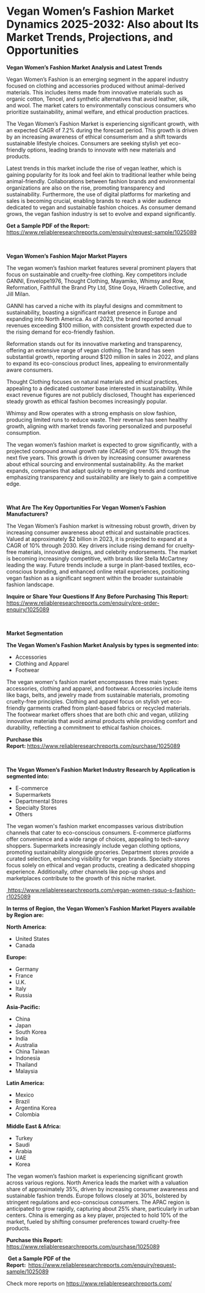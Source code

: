 <p><h1>Vegan Women’s Fashion Market Dynamics 2025-2032: Also about Its Market Trends, Projections, and Opportunities</h1></p><p><strong>Vegan Women’s Fashion Market Analysis and Latest Trends</strong></p>
<p><p>Vegan Women’s Fashion is an emerging segment in the apparel industry focused on clothing and accessories produced without animal-derived materials. This includes items made from innovative materials such as organic cotton, Tencel, and synthetic alternatives that avoid leather, silk, and wool. The market caters to environmentally conscious consumers who prioritize sustainability, animal welfare, and ethical production practices.</p><p>The Vegan Women’s Fashion Market is experiencing significant growth, with an expected CAGR of 7.2% during the forecast period. This growth is driven by an increasing awareness of ethical consumerism and a shift towards sustainable lifestyle choices. Consumers are seeking stylish yet eco-friendly options, leading brands to innovate with new materials and products. </p><p>Latest trends in this market include the rise of vegan leather, which is gaining popularity for its look and feel akin to traditional leather while being animal-friendly. Collaborations between fashion brands and environmental organizations are also on the rise, promoting transparency and sustainability. Furthermore, the use of digital platforms for marketing and sales is becoming crucial, enabling brands to reach a wider audience dedicated to vegan and sustainable fashion choices. As consumer demand grows, the vegan fashion industry is set to evolve and expand significantly.</p></p>
<p><strong>Get a Sample PDF of the Report:&nbsp;</strong> <a href="https://www.reliableresearchreports.com/enquiry/request-sample/1025089?utm_campaign=2098&utm_medium=2&utm_source=Github&utm_content=ia&utm_term=22032025&utm_id=vegan-womens-fashion">https://www.reliableresearchreports.com/enquiry/request-sample/1025089</a></p>
<p>&nbsp;</p>
<p><strong>Vegan Women’s Fashion Major Market Players</strong></p>
<p><p>The vegan women’s fashion market features several prominent players that focus on sustainable and cruelty-free clothing. Key competitors include GANNI, Envelope1976, Thought Clothing, Mayamiko, Whimsy and Row, Reformation, Faithfull the Brand Pty Ltd, Stine Goya, Hiraeth Collective, and Jill Milan.</p><p>GANNI has carved a niche with its playful designs and commitment to sustainability, boasting a significant market presence in Europe and expanding into North America. As of 2023, the brand reported annual revenues exceeding $100 million, with consistent growth expected due to the rising demand for eco-friendly fashion.</p><p>Reformation stands out for its innovative marketing and transparency, offering an extensive range of vegan clothing. The brand has seen substantial growth, reporting around $120 million in sales in 2022, and plans to expand its eco-conscious product lines, appealing to environmentally aware consumers.</p><p>Thought Clothing focuses on natural materials and ethical practices, appealing to a dedicated customer base interested in sustainability. While exact revenue figures are not publicly disclosed, Thought has experienced steady growth as ethical fashion becomes increasingly popular.</p><p>Whimsy and Row operates with a strong emphasis on slow fashion, producing limited runs to reduce waste. Their revenue has seen healthy growth, aligning with market trends favoring personalized and purposeful consumption.</p><p>The vegan women’s fashion market is expected to grow significantly, with a projected compound annual growth rate (CAGR) of over 10% through the next five years. This growth is driven by increasing consumer awareness about ethical sourcing and environmental sustainability. As the market expands, companies that adapt quickly to emerging trends and continue emphasizing transparency and sustainability are likely to gain a competitive edge.</p></p>
<p>&nbsp;</p>
<p><strong>What Are The Key Opportunities For Vegan Women’s Fashion Manufacturers?</strong></p>
<p><p>The Vegan Women’s Fashion market is witnessing robust growth, driven by increasing consumer awareness about ethical and sustainable practices. Valued at approximately $2 billion in 2023, it is projected to expand at a CAGR of 10% through 2030. Key drivers include rising demand for cruelty-free materials, innovative designs, and celebrity endorsements. The market is becoming increasingly competitive, with brands like Stella McCartney leading the way. Future trends include a surge in plant-based textiles, eco-conscious branding, and enhanced online retail experiences, positioning vegan fashion as a significant segment within the broader sustainable fashion landscape.</p></p>
<p><strong>Inquire or Share Your Questions If Any Before Purchasing This Report:</strong> <a href="https://www.reliableresearchreports.com/enquiry/pre-order-enquiry/1025089?utm_campaign=2098&utm_medium=2&utm_source=Github&utm_content=ia&utm_term=22032025&utm_id=vegan-womens-fashion">https://www.reliableresearchreports.com/enquiry/pre-order-enquiry/1025089</a></p>
<p>&nbsp;</p>
<p><strong>Market Segmentation</strong></p>
<p><strong>The Vegan Women’s Fashion Market Analysis by types is segmented into:</strong></p>
<p><ul><li>Accessories</li><li>Clothing and Apparel</li><li>Footwear</li></ul></p>
<p><p>The vegan women's fashion market encompasses three main types: accessories, clothing and apparel, and footwear. Accessories include items like bags, belts, and jewelry made from sustainable materials, promoting cruelty-free principles. Clothing and apparel focus on stylish yet eco-friendly garments crafted from plant-based fabrics or recycled materials. The footwear market offers shoes that are both chic and vegan, utilizing innovative materials that avoid animal products while providing comfort and durability, reflecting a commitment to ethical fashion choices.</p></p>
<p><strong>Purchase this Report:&nbsp;</strong><a href="https://www.reliableresearchreports.com/purchase/1025089?utm_campaign=2098&utm_medium=2&utm_source=Github&utm_content=ia&utm_term=22032025&utm_id=vegan-womens-fashion">https://www.reliableresearchreports.com/purchase/1025089</a></p>
<p>&nbsp;</p>
<p><strong>The Vegan Women’s Fashion Market Industry Research by Application is segmented into:</strong></p>
<p><ul><li>E-commerce</li><li>Supermarkets</li><li>Departmental Stores</li><li>Specialty Stores</li><li>Others</li></ul></p>
<p><p>The vegan women's fashion market encompasses various distribution channels that cater to eco-conscious consumers. E-commerce platforms offer convenience and a wide range of choices, appealing to tech-savvy shoppers. Supermarkets increasingly include vegan clothing options, promoting sustainability alongside groceries. Department stores provide a curated selection, enhancing visibility for vegan brands. Specialty stores focus solely on ethical and vegan products, creating a dedicated shopping experience. Additionally, other channels like pop-up shops and marketplaces contribute to the growth of this niche market.</p></p>
<p><a href="https://www.reliableresearchreports.com/vegan-women-rsquo-s-fashion-r1025089?utm_campaign=2098&utm_medium=2&utm_source=Github&utm_content=ia&utm_term=22032025&utm_id=vegan-womens-fashion">&nbsp;https://www.reliableresearchreports.com/vegan-women-rsquo-s-fashion-r1025089</a></p>
<p><strong>In terms of Region, the Vegan Women’s Fashion Market Players available by Region are:</strong></p>
<p>
    <p> <strong> North America: </strong>
        <ul>
            <li>United States</li>
            <li>Canada</li>
        </ul>
        </p> 
    <p> <strong> Europe: </strong>
        <ul>
            <li>Germany</li>
            <li>France</li>
            <li>U.K.</li>
            <li>Italy</li>
            <li>Russia</li>
        </ul>
        </p> 
    <p> <strong> Asia-Pacific: </strong>
        <ul>
            <li>China</li>
            <li>Japan</li>
            <li>South Korea</li>
            <li>India</li>
            <li>Australia</li>
            <li>China Taiwan</li>
            <li>Indonesia</li>
            <li>Thailand</li>
            <li>Malaysia</li>
        </ul>
        </p> 
    <p> <strong> Latin America: </strong>
        <ul>
            <li>Mexico</li>
            <li>Brazil</li>
            <li>Argentina Korea</li>
            <li>Colombia</li>
        </ul>
        </p> 
    <p> <strong> Middle East & Africa: </strong>
        <ul>
            <li>Turkey</li>
            <li>Saudi</li>
            <li>Arabia</li>
            <li>UAE</li>
            <li>Korea</li>
        </ul>
    </p>
    </p>
<p><p>The vegan women’s fashion market is experiencing significant growth across various regions. North America leads the market with a valuation share of approximately 35%, driven by increasing consumer awareness and sustainable fashion trends. Europe follows closely at 30%, bolstered by stringent regulations and eco-conscious consumers. The APAC region is anticipated to grow rapidly, capturing about 25% share, particularly in urban centers. China is emerging as a key player, projected to hold 10% of the market, fueled by shifting consumer preferences toward cruelty-free products.</p></p>
<p><strong>Purchase this Report: </strong><a href="https://www.reliableresearchreports.com/purchase/1025089?utm_campaign=2098&utm_medium=2&utm_source=Github&utm_content=ia&utm_term=22032025&utm_id=vegan-womens-fashion">https://www.reliableresearchreports.com/purchase/1025089</a></p>
<p>&nbsp;<strong>Get a Sample PDF of the Report:&nbsp;&nbsp;</strong><a href="https://www.reliableresearchreports.com/enquiry/request-sample/1025089?utm_campaign=2098&utm_medium=2&utm_source=Github&utm_content=ia&utm_term=22032025&utm_id=vegan-womens-fashion">https://www.reliableresearchreports.com/enquiry/request-sample/1025089</a></p>
<p><strong></strong></p>
<p>Check more reports on <a href="https://www.reliableresearchreports.com/?utm_campaign=2098&utm_medium=2&utm_source=Github&utm_content=ia&utm_term=22032025&utm_id=vegan-womens-fashion">https://www.reliableresearchreports.com/</a></p>